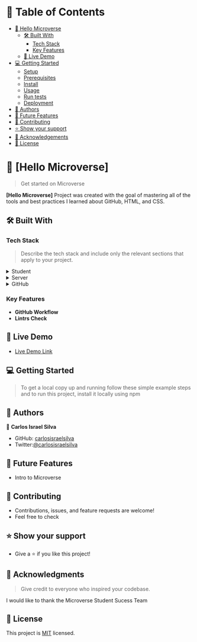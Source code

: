 # 📗 Table of Contents

- [📖 Hello Microverse](#about-project)
  - [🛠 Built With](#built-with)
    - [Tech Stack](#tech-stack)
    - [Key Features](#key-features)
  - [🚀 Live Demo](#live-demo)
- [💻 Getting Started](#getting-started)
  - [Setup](#setup)
  - [Prerequisites](#prerequisites)
  - [Install](#install)
  - [Usage](#usage)
  - [Run tests](#run-tests)
  - [Deployment](#triangular_flag_on_post-deployment)
- [👥 Authors](#authors)
- [🔭 Future Features](#future-features)
- [🤝 Contributing](#contributing)
- [⭐️ Show your support](#support)
- [🙏 Acknowledgements](#acknowledgements)
- [📝 License](#license)


# 📖 [Hello Microverse] <a name="about-project"></a>

> Get started on Microverse 

**[Hello Microverse]** Project was created with the goal of mastering all of the tools and best practices I learned about GitHub, HTML, and CSS.

## 🛠 Built With <a name="built-with"></a>

### Tech Stack <a name="tech-stack"></a>

> Describe the tech stack and include only the relevant sections that apply to your project.

<details>
  <summary>Student</summary>
  <ul>
    <li><a href="https://html.org/">HTML</a></li>
  </ul>
</details>

<details>
  <summary>Server</summary>
  <ul>
    <li><a href="https://css.com/">CSS</a></li>
  </ul>
</details>

<details>
<summary>GitHub</summary>
  <ul>
    <li><a href="https://github.io/">GitHub</a></li>
  </ul>
</details>


### Key Features <a name="key-features"></a>

- **GitHub Workflow**
- **Lintrs Check**


## 🚀 Live Demo <a name="live-demo"></a>

- [Live Demo Link](https://github.com/carlosisraelsilva/Hello-Microverse-Project)


## 💻 Getting Started <a name="getting-started"></a>

> To get a local copy up and running follow these simple example steps and to run this project, install it locally using npm


## 👥 Authors <a name="authors"></a>

👤 **Carlos Israel Silva**

- GitHub: [carlosisraelsilva](https://github.com/carlosisraelsilva)
- Twitter:[@carlosisraelsilva](https://twitter.com/carlosisraels)


## 🔭 Future Features <a name="future-features"></a>

- Intro to Microverse


## 🤝 Contributing <a name="contributing"></a>

- Contributions, issues, and feature requests are welcome!
- Feel free to check


## ⭐️ Show your support <a name="support"></a>

- Give a ⭐️ if you like this project!



## 🙏 Acknowledgments <a name="acknowledgements"></a>

> Give credit to everyone who inspired your codebase.

I would like to thank the Microverse Student Sucess Team


## 📝 License <a name="license"></a>

This project is [MIT](./LICENSE) licensed.
